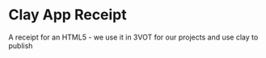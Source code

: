 # Clay App Receipt
A receipt for an HTML5 - we use it in 3VOT for our projects and use clay to publish

